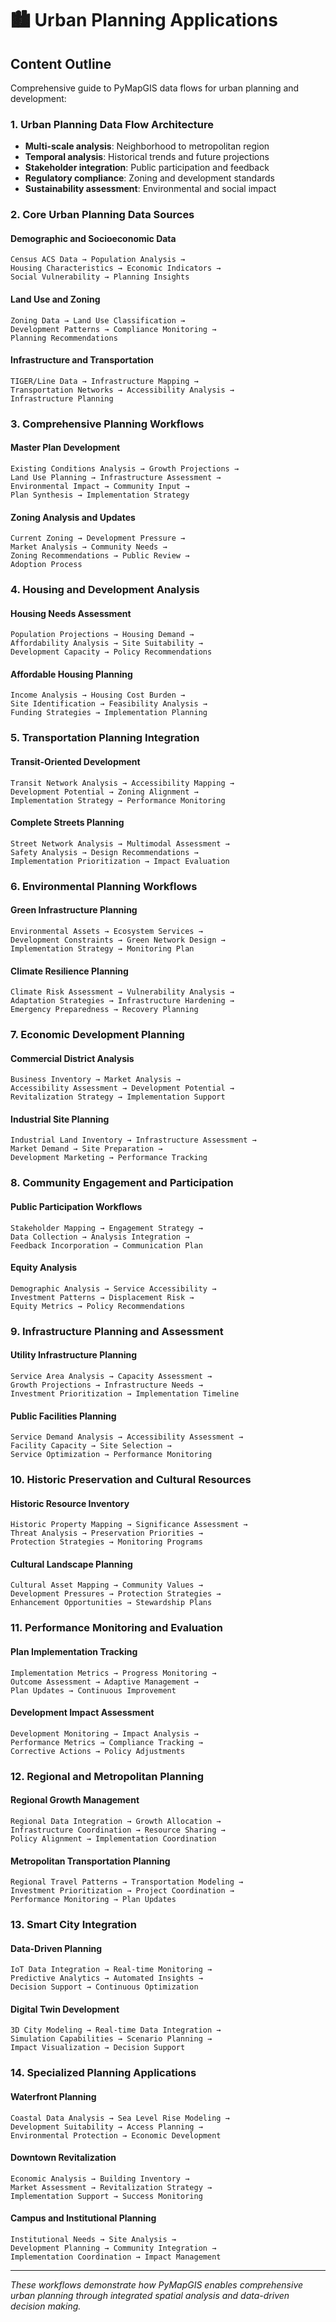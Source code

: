 # 🏙️ Urban Planning Applications

## Content Outline

Comprehensive guide to PyMapGIS data flows for urban planning and development:

### 1. Urban Planning Data Flow Architecture
- **Multi-scale analysis**: Neighborhood to metropolitan region
- **Temporal analysis**: Historical trends and future projections
- **Stakeholder integration**: Public participation and feedback
- **Regulatory compliance**: Zoning and development standards
- **Sustainability assessment**: Environmental and social impact

### 2. Core Urban Planning Data Sources

#### Demographic and Socioeconomic Data
```
Census ACS Data → Population Analysis → 
Housing Characteristics → Economic Indicators → 
Social Vulnerability → Planning Insights
```

#### Land Use and Zoning
```
Zoning Data → Land Use Classification → 
Development Patterns → Compliance Monitoring → 
Planning Recommendations
```

#### Infrastructure and Transportation
```
TIGER/Line Data → Infrastructure Mapping → 
Transportation Networks → Accessibility Analysis → 
Infrastructure Planning
```

### 3. Comprehensive Planning Workflows

#### Master Plan Development
```
Existing Conditions Analysis → Growth Projections → 
Land Use Planning → Infrastructure Assessment → 
Environmental Impact → Community Input → 
Plan Synthesis → Implementation Strategy
```

#### Zoning Analysis and Updates
```
Current Zoning → Development Pressure → 
Market Analysis → Community Needs → 
Zoning Recommendations → Public Review → 
Adoption Process
```

### 4. Housing and Development Analysis

#### Housing Needs Assessment
```
Population Projections → Housing Demand → 
Affordability Analysis → Site Suitability → 
Development Capacity → Policy Recommendations
```

#### Affordable Housing Planning
```
Income Analysis → Housing Cost Burden → 
Site Identification → Feasibility Analysis → 
Funding Strategies → Implementation Planning
```

### 5. Transportation Planning Integration

#### Transit-Oriented Development
```
Transit Network Analysis → Accessibility Mapping → 
Development Potential → Zoning Alignment → 
Implementation Strategy → Performance Monitoring
```

#### Complete Streets Planning
```
Street Network Analysis → Multimodal Assessment → 
Safety Analysis → Design Recommendations → 
Implementation Prioritization → Impact Evaluation
```

### 6. Environmental Planning Workflows

#### Green Infrastructure Planning
```
Environmental Assets → Ecosystem Services → 
Development Constraints → Green Network Design → 
Implementation Strategy → Monitoring Plan
```

#### Climate Resilience Planning
```
Climate Risk Assessment → Vulnerability Analysis → 
Adaptation Strategies → Infrastructure Hardening → 
Emergency Preparedness → Recovery Planning
```

### 7. Economic Development Planning

#### Commercial District Analysis
```
Business Inventory → Market Analysis → 
Accessibility Assessment → Development Potential → 
Revitalization Strategy → Implementation Support
```

#### Industrial Site Planning
```
Industrial Land Inventory → Infrastructure Assessment → 
Market Demand → Site Preparation → 
Development Marketing → Performance Tracking
```

### 8. Community Engagement and Participation

#### Public Participation Workflows
```
Stakeholder Mapping → Engagement Strategy → 
Data Collection → Analysis Integration → 
Feedback Incorporation → Communication Plan
```

#### Equity Analysis
```
Demographic Analysis → Service Accessibility → 
Investment Patterns → Displacement Risk → 
Equity Metrics → Policy Recommendations
```

### 9. Infrastructure Planning and Assessment

#### Utility Infrastructure Planning
```
Service Area Analysis → Capacity Assessment → 
Growth Projections → Infrastructure Needs → 
Investment Prioritization → Implementation Timeline
```

#### Public Facilities Planning
```
Service Demand Analysis → Accessibility Assessment → 
Facility Capacity → Site Selection → 
Service Optimization → Performance Monitoring
```

### 10. Historic Preservation and Cultural Resources

#### Historic Resource Inventory
```
Historic Property Mapping → Significance Assessment → 
Threat Analysis → Preservation Priorities → 
Protection Strategies → Monitoring Programs
```

#### Cultural Landscape Planning
```
Cultural Asset Mapping → Community Values → 
Development Pressures → Protection Strategies → 
Enhancement Opportunities → Stewardship Plans
```

### 11. Performance Monitoring and Evaluation

#### Plan Implementation Tracking
```
Implementation Metrics → Progress Monitoring → 
Outcome Assessment → Adaptive Management → 
Plan Updates → Continuous Improvement
```

#### Development Impact Assessment
```
Development Monitoring → Impact Analysis → 
Performance Metrics → Compliance Tracking → 
Corrective Actions → Policy Adjustments
```

### 12. Regional and Metropolitan Planning

#### Regional Growth Management
```
Regional Data Integration → Growth Allocation → 
Infrastructure Coordination → Resource Sharing → 
Policy Alignment → Implementation Coordination
```

#### Metropolitan Transportation Planning
```
Regional Travel Patterns → Transportation Modeling → 
Investment Prioritization → Project Coordination → 
Performance Monitoring → Plan Updates
```

### 13. Smart City Integration

#### Data-Driven Planning
```
IoT Data Integration → Real-time Monitoring → 
Predictive Analytics → Automated Insights → 
Decision Support → Continuous Optimization
```

#### Digital Twin Development
```
3D City Modeling → Real-time Data Integration → 
Simulation Capabilities → Scenario Planning → 
Impact Visualization → Decision Support
```

### 14. Specialized Planning Applications

#### Waterfront Planning
```
Coastal Data Analysis → Sea Level Rise Modeling → 
Development Suitability → Access Planning → 
Environmental Protection → Economic Development
```

#### Downtown Revitalization
```
Economic Analysis → Building Inventory → 
Market Assessment → Revitalization Strategy → 
Implementation Support → Success Monitoring
```

#### Campus and Institutional Planning
```
Institutional Needs → Site Analysis → 
Development Planning → Community Integration → 
Implementation Coordination → Impact Management
```

---

*These workflows demonstrate how PyMapGIS enables comprehensive urban planning through integrated spatial analysis and data-driven decision making.*
